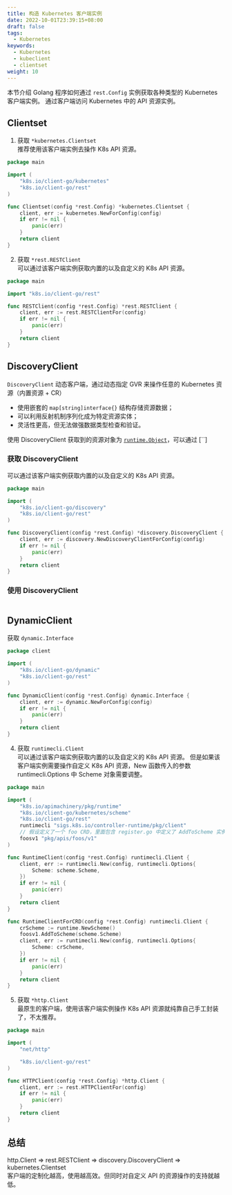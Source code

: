 ```yaml
---
title: 构造 Kubernetes 客户端实例
date: 2022-10-01T23:39:15+08:00
draft: false
tags: 
  - Kubernetes
keywords:
  - Kubernetes
  - kubeclient
  - clientset
weight: 10
---
```


本节介绍 Golang 程序如何通过 `rest.Config` 实例获取各种类型的 Kubernetes 客户端实例。
通过客户端访问 Kubernetes 中的 API 资源实例。

## Clientset

1. 获取 `*kubernetes.Clientset`  
    推荐使用该客户端实例去操作 K8s API 资源。

```go
package main

import (
	"k8s.io/client-go/kubernetes"
	"k8s.io/client-go/rest"
)

func Clientset(config *rest.Config) *kubernetes.Clientset {
	client, err := kubernetes.NewForConfig(config)
	if err != nil {
		panic(err)
	}
	return client
}
```

2. 获取 `*rest.RESTClient`  
    可以通过该客户端实例获取内置的以及自定义的 K8s API 资源。

```go
package main

import "k8s.io/client-go/rest"

func RESTClient(config *rest.Config) *rest.RESTClient {
	client, err := rest.RESTClientFor(config)
	if err != nil {
		panic(err)
	}
	return client
}
```

## DiscoveryClient

`DiscoveryClient` 动态客户端，通过动态指定 GVR 来操作任意的 Kubernetes 资源（内置资源 + CR）

- 使用嵌套的 `map[string]interface{}` 结构存储资源数据；
- 可以利用反射机制序列化成为特定资源实体；
- 灵活性更高，但无法做强数据类型检查和验证。

使用 DiscoveryClient 获取到的资源对象为 [`runtime.Object`](runtime-object.md)，可以通过 [``]

### 获取 DiscoveryClient

可以通过该客户端实例获取内置的以及自定义的 K8s API 资源。

```go
package main

import (
	"k8s.io/client-go/discovery"
	"k8s.io/client-go/rest"
)

func DiscoveryClient(config *rest.Config) *discovery.DiscoveryClient {
	client, err := discovery.NewDiscoveryClientForConfig(config)
	if err != nil {
		panic(err)
	}
	return client
}
```

### 使用 DiscoveryClient

```go

```

## DynamicClient

获取 `dynamic.Interface`

```go
package client

import (
	"k8s.io/client-go/dynamic"
	"k8s.io/client-go/rest"
)

func DynamicClient(config *rest.Config) dynamic.Interface {
	client, err := dynamic.NewForConfig(config)
	if err != nil {
		panic(err)
	}
	return client
}
```



4. 获取 `runtimecli.Client`  
    可以通过该客户端实例获取内置的以及自定义的 K8s API 资源。
      但是如果该客户端实例需要操作自定义 K8s API 资源，New 函数传入的参数 runtimecli.Options 中 Scheme 对象需要调整。

```go
package main

import (
	"k8s.io/apimachinery/pkg/runtime"
	"k8s.io/client-go/kubernetes/scheme"
	"k8s.io/client-go/rest"
	runtimecli "sigs.k8s.io/controller-runtime/pkg/client"
	// 假设定义了一个 foo CRD，里面包含 register.go 中定义了 AddToScheme 实例
	foosv1 "pkg/apis/foos/v1"
)

func RuntimeClient(config *rest.Config) runtimecli.Client {
	client, err := runtimecli.New(config, runtimecli.Options{
		Scheme: scheme.Scheme,
	})
	if err != nil {
		panic(err)
	}
	return client
}

func RuntimeClientForCRD(config *rest.Config) runtimecli.Client {
	crScheme := runtime.NewScheme()
	foosv1.AddToScheme(scheme.Scheme)
	client, err := runtimecli.New(config, runtimecli.Options{
		Scheme: crScheme,
	})
	if err != nil {
		panic(err)
	}
	return client
}
```

5. 获取 `*http.Client`  
    最原生的客户端，使用该客户端实例操作 K8s API 资源就纯靠自己手工封装了，不太推荐。

```go
package main

import (
	"net/http"

	"k8s.io/client-go/rest"
)

func HTTPClient(config *rest.Config) *http.Client {
	client, err := rest.HTTPClientFor(config)
	if err != nil {
		panic(err)
	}
	return client
}
```

## 总结

http.Client => rest.RESTClient => discovery.DiscoveryClient => kubernetes.Clientset  
客户端的定制化越高，使用越高效。但同时对自定义 API 的资源操作的支持就越低。




